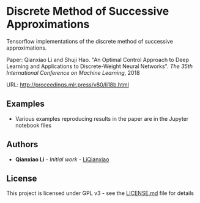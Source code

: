 # Discrete Method of Successive Approximations

Tensorflow implementations of the discrete method of successive approximations.

Paper: Qianxiao Li and Shuji Hao. "An Optimal Control Approach to Deep Learning and Applications to Discrete-Weight Neural Networks". *The 35th International Conference on Machine Learning*, 2018

URL: <http://proceedings.mlr.press/v80/li18b.html>

## Examples

* Various examples reproducing results in the paper are in the Jupyter notebook files

## Authors

* **Qianxiao Li** - *Initial work* - [LiQianxiao](https://github.com/LiQianxiao)

## License

This project is licensed under GPL v3 - see the [LICENSE.md](LICENSE.md) file for details
